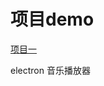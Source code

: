 # 项目demo

[项目一](https://jingjingshenye.github.io/electron-blog/)

electron 音乐播放器

<!-- [项目二](https://jingjingshenye.github.io/electron-blog/electron-music.html)

electron 视频播放器

[项目三](https://jingjingshenye.github.io/electron-blog/electron-video.html)

electron 图片查看器 -->
